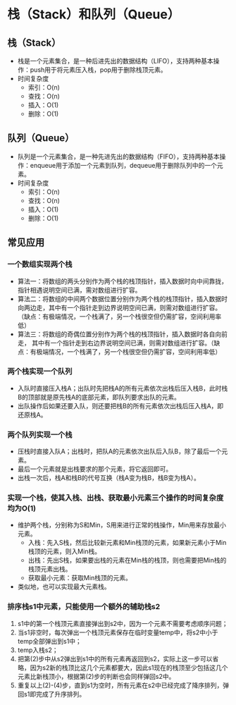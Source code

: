 # 栈（Stack）和队列（Queue）

## 栈（Stack）
* 栈是一个元素集合，是一种后进先出的数据结构（LIFO），支持两种基本操作：push用于将元素压入栈，pop用于删除栈顶元素。
* 时间复杂度
    * 索引：O(n)
    * 查找：O(n)
    * 插入：O(1)
    * 删除：O(1)

## 队列（Queue）
* 队列是一个元素集合，是一种先进先出的数据结构（FIFO），支持两种基本操作：enqueue用于添加一个元素到队列，dequeue用于删除队列中的一个元素。
* 时间复杂度
    * 索引：O(n)
    * 查找：O(n)
    * 插入：O(1)
    * 删除：O(1)

## 常见应用

### 一个数组实现两个栈
* 算法一：将数组的两头分别作为两个栈的栈顶指针，插入数据时向中间靠拢，指针相遇说明空间已满，需对数组进行扩容。
* 算法二：将数组的中间两个数据位置分别作为两个栈的栈顶指针，插入数据时向两边走，其中有一个指针走到边界说明空间已满，则需对数组进行扩容。（缺点：有极端情况，一个栈满了，另一个栈很空但仍需扩容，空间利用率低）
* 算法三：将数组的奇偶位置分别作为两个栈的栈顶指针，插入数据时各自向前走， 其中有一个指针走到右边界说明空间已满，则需对数组进行扩容。（缺点：有极端情况，一个栈满了，另一个栈很空但仍需扩容，空间利用率低）

### 两个栈实现一个队列
* 入队时直接压入栈A；出队时先把栈A的所有元素依次出栈后压入栈B，此时栈B的顶部就是原先栈A的底部元素，即队列要求出队的元素。
* 出队操作后如果还要入队，则还要把栈B的所有元素依次出栈后压入栈A，即还原栈A。

### 两个队列实现一个栈
* 压栈时直接入队A；出栈时，把队A的元素依次出队后入队B，除了最后一个元素。
* 最后一个元素就是出栈要求的那个元素，将它返回即可。
* 出栈一次后，栈A和栈B的代号互换（栈A变为栈B，栈B变为栈A）。

### 实现一个栈，使其入栈、出栈、获取最小元素三个操作的时间复杂度均为O(1)
* 维护两个栈，分别称为S和Min，S用来进行正常的栈操作，Min用来存放最小元素。
    * 入栈：先入S栈，然后比较新元素和Min栈顶的元素，如果新元素小于Min栈顶的元素，则入Min栈。
    * 出栈：先出S栈，如果要出栈的元素在Min栈的栈顶，则也需要把Min栈的栈顶元素出栈。
    * 获取最小元素：获取Min栈顶的元素。
* 类似地，也可以实现最大元素栈。

### 排序栈s1中元素，只能使用一个额外的辅助栈s2
1. s1中的第一个栈顶元素直接弹出到s2中，因为一个元素不需要考虑顺序问题；
2. 当s1非空时，每次弹出一个栈顶元素保存在临时变量temp中，将s2中小于temp全部弹出到s1中；
3. temp入栈s2；
4. 把第(2)步中从s2弹出到s1中的所有元素再返回到s2，实际上这一步可以省略，因为s2新的栈顶比这几个元素都要大，因此s1现在的栈顶至少包括这几个元素比新栈顶小，根据第(2)步的判断也会同样弹回s2中。
5. 重复以上(2)-(4)步，直到s1为空时，所有元素在s2中已经完成了降序排列，弹回s1即完成了升序排列。


